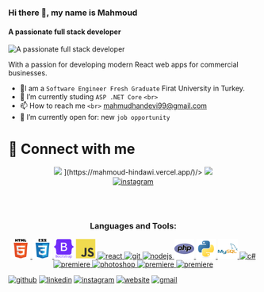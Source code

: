 ### Hi there 👋, my name is Mahmoud
#### A passionate full stack developer
![A passionate full stack developer](https://media.giphy.com/media/61ddhLLaZcHdAUfgPF/giphy.gif)

With a passion for developing modern React web apps for commercial businesses.
- 🏫I am a `Software Engineer Fresh Graduate` Firat University in Turkey.
- 🌱 I’m currently studing `ASP .NET Core` `<br>`
- 📫 How to reach me `<br>` mahmudhandevi99@gmail.com
- 🤔 I’m currently open for: new `job opportunity`

# 📩 Connect with me

<p align="center"> <a href="mailto:mahmudhandevi99@gmail.com" title="Gmail"><img src="https://img.shields.io/badge/gmail-%23F05033.svg?style=for-the-badge&logo=gmail&logoColor=white"/></a> <a [<img src='https://cdn.jsdelivr.net/npm/simple-icons@3.0.1/icons/icloud.svg' alt='website' height='40'>](https://mahmoud-hindawi.vercel.app/)/></a> <a href="https://www.linkedin.com/in/mahmud-handevi-b34b22195/" title="LinkedIn"><img src="https://img.shields.io/badge/linkedin-%230077B5.svg?style=for-the-badge&logo=linkedin&logoColor=white"/></a><br> <a href="https://www.instagram.com/mahmoud_hindawi99/profilecard/?igsh=MTA0OTduaW16MWR3OQ==" target="blank"><img align="center" src="https://raw.githubusercontent.com/rahuldkjain/github-profile-readme-generator/master/src/images/icons/Social/instagram.svg" alt="instagram" height="30" width="40" /></a> </p> <br> <br> <h3 align="center">Languages and Tools:</h3> <p align="center"> <a href="https://www.w3.org/html/" target="_blank" rel="noreferrer"> <img src="https://raw.githubusercontent.com/devicons/devicon/master/icons/html5/html5-original-wordmark.svg" alt="html5" width="40" height="40" /> </a> <a href="https://www.w3schools.com/css/" target="_blank" rel="noreferrer"> <img src="https://raw.githubusercontent.com/devicons/devicon/master/icons/css3/css3-original-wordmark.svg" alt="css3" width="40" height="40" /> </a> <a href="https://getbootstrap.com" target="_blank" rel="noreferrer"> <img src="https://raw.githubusercontent.com/devicons/devicon/master/icons/bootstrap/bootstrap-plain-wordmark.svg" alt="bootstrap" width="40" height="40" /></a> <a href="https://developer.mozilla.org/en-US/docs/Web/JavaScript" target="_blank" rel="noreferrer"> <img src="https://raw.githubusercontent.com/devicons/devicon/master/icons/javascript/javascript-original.svg" alt="javascript" width="40" height="40" /> </a> <a href="https://reactnative.dev/" target="_blank" rel="noreferrer"> <img src="https://cdn.worldvectorlogo.com/logos/react-native-1.svg" alt="react" width="40" height="40" /> </a> <a href="https://git-scm.com/" target="_blank" rel="noreferrer"> <img src="https://www.vectorlogo.zone/logos/git-scm/git-scm-icon.svg" alt="git" width="40" height="40" /> </a>     <a href="https://github.com" target="_blank" rel="noreferrer"> <img src="https://cdn-icons-png.flaticon.com/512/25/25231.png" alt="nodejs" width="40" height="40" /> </a> <a href="https://www.php.net" target="_blank" rel="noreferrer"> <img src="https://raw.githubusercontent.com/devicons/devicon/master/icons/php/php-original.svg" alt="php" width="40" height="40" /> </a>  <a href="https://www.python.org" target="_blank" rel="noreferrer"> <img src="https://raw.githubusercontent.com/devicons/devicon/master/icons/python/python-original.svg" alt="python" width="40" height="40" /> </a> <a href="https://www.mysql.com/" target="_blank" rel="noreferrer"> <img src="https://raw.githubusercontent.com/devicons/devicon/master/icons/mysql/mysql-original-wordmark.svg" alt="mysql" width="40" height="40" /> </a> <a href="https://learn.microsoft.com/tr-tr/dotnet/csharp/" target="_blank" rel="noreferrer"> <img src="https://seeklogo.com/images/C/c-sharp-c-logo-02F17714BA-seeklogo.com.png" alt="c#" width="40" height="40" /> </a> <a href="https://www.adobe.com/tr/products/premiere.html" target="_blank" rel="noreferrer"> <img src="https://w7.pngwing.com/pngs/622/18/png-transparent-adobe-logo-logos-premier-pro-logos-and-brands-line-filled-icon.png" alt="premiere" width="40" height="40" /> </a> <a href="https://www.photoshop.com/en" target="_blank" rel="noreferrer"> <img src="https://pngimg.com/uploads/photoshop/photoshop_PNG3.png" alt="photoshop" width="40" height="40" /> </a><a href="https://www.learn-c.org/" target="_blank" rel="noreferrer"> <img src="https://upload.wikimedia.org/wikipedia/commons/1/19/C_Logo.png" alt="premiere" width="40" height="40" /> </a> <a href="https://www.microsoft.com/en/microsoft-365/" target="_blank" rel="noreferrer"> <img src="https://volkanaktas.com.tr/wp-content/uploads/2019/09/ucretsiz-ofis-programlari.png" alt="premiere" width="60" height="40" /> </a>






[<img src='https://cdn.jsdelivr.net/npm/simple-icons@3.0.1/icons/github.svg' alt='github' height='40'>](https://github.com/https://github.com/mahmoudHidowi)  [<img src='https://cdn.jsdelivr.net/npm/simple-icons@3.0.1/icons/linkedin.svg' alt='linkedin' height='40'>](https://www.linkedin.com/in/https://www.linkedin.com/in/mahmud-handevi-b34b22195//)  [<img src='https://cdn.jsdelivr.net/npm/simple-icons@3.0.1/icons/instagram.svg' alt='instagram' height='40'>](https://www.instagram.com/https://www.instagram.com/mahmoud_hindawi99/profilecard/?igsh=MTA0OTduaW16MWR3OQ==/)  [<img src='https://cdn.jsdelivr.net/npm/simple-icons@3.0.1/icons/icloud.svg' alt='website' height='40'>](https://mahmoud-hindawi.vercel.app/)  [<img src='https://cdn.jsdelivr.net/npm/simple-icons@3.0.1/icons/gmail.svg' alt='gmail' height='40'>](mahmudhandevi99@gmail.com)  

